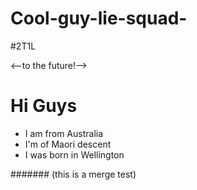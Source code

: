 # Cool-guy-lie-squad-
#2T1L

<--to the future!-->

# Hi Guys

- I am from Australia
- I'm of Maori descent 
- I was born in Wellington 

####### (this is a merge test)
